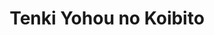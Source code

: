 --- 
title: "Tenki Yohou no Koibito"
publishdate: "2019-4-30T16:48:46+02:00"
src: "https://365manga.net/manga/tenki-yohou-no-koibito"
image: "https://data.365manga.net/images/thumbnails/19574-tenki-yohou-no-koibito.jpg"
description: "The turbulent relationship between a straight-laced newscaster and his eccentric weatherman."
---